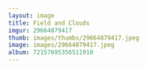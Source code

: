 ```yaml
---
layout: image
title: Field and Clouds
imgur: 29664879417
thumb: images/thumbs/29664879417.jpeg
image: images/29664879417.jpeg
album: 72157695356511910
---
```


